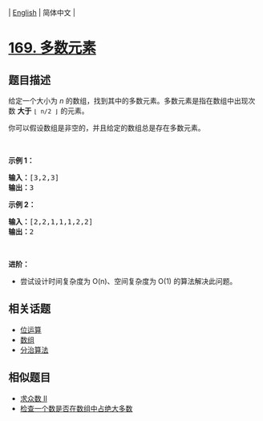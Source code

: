 
| [English](README_EN.md) | 简体中文 |

# [169. 多数元素](https://leetcode-cn.com/problems/majority-element/)

## 题目描述

<p>给定一个大小为 <em>n </em>的数组，找到其中的多数元素。多数元素是指在数组中出现次数 <strong>大于</strong> <code>⌊ n/2 ⌋</code> 的元素。</p>

<p>你可以假设数组是非空的，并且给定的数组总是存在多数元素。</p>

<p> </p>

<p><strong>示例 1：</strong></p>

<pre>
<strong>输入：</strong>[3,2,3]
<strong>输出：</strong>3</pre>

<p><strong>示例 2：</strong></p>

<pre>
<strong>输入：</strong>[2,2,1,1,1,2,2]
<strong>输出：</strong>2
</pre>

<p> </p>

<p><strong>进阶：</strong></p>

<ul>
	<li>尝试设计时间复杂度为 O(n)、空间复杂度为 O(1) 的算法解决此问题。</li>
</ul>


## 相关话题

- [位运算](https://leetcode-cn.com/tag/bit-manipulation)
- [数组](https://leetcode-cn.com/tag/array)
- [分治算法](https://leetcode-cn.com/tag/divide-and-conquer)

## 相似题目

- [求众数 II](../majority-element-ii/README.md)
- [检查一个数是否在数组中占绝大多数](../check-if-a-number-is-majority-element-in-a-sorted-array/README.md)
